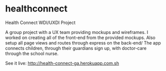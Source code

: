 # healthconnect
Health Connect WDI/UXDI Project

A group project with a UX team providing mockups and wireframes. I worked on creating all of the front-end from the provided mockups. Also setup all page views and routes through express on the back-end/ The app connects children, through their guardians sign up, with doctor-care through the school nurse.

See it live: http://health-connect-ga.herokuapp.com.sh
